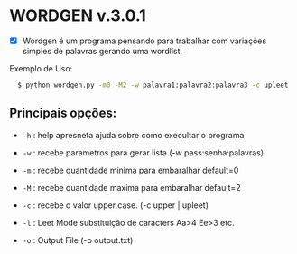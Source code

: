 # WORDGEN v.3.0.1


- [x]  Wordgen é um programa pensando para trabalhar com variações simples de palavras gerando uma wordlist.

Exemplo de Uso:

```bash
  $ python wordgen.py -m0 -M2 -w palavra1:palavra2:palavra3 -c upleet
  ```
## Principais opções:

* `-h` : help apresneta ajuda sobre como execultar o programa

* `-w` : recebe parametros para gerar lista (-w pass:senha:palavras)

* `-m` : recebe quantidade minima para embaralhar default=0

* `-M` : recebe quantidade maxima para embaralhar default=2

* `-c` : recebe o valor upper case. (-c upper | upleet)

* `-l` : Leet Mode substituição de caracters Aa>4 Ee>3 etc.

* `-o` : Output File (-o output.txt)
